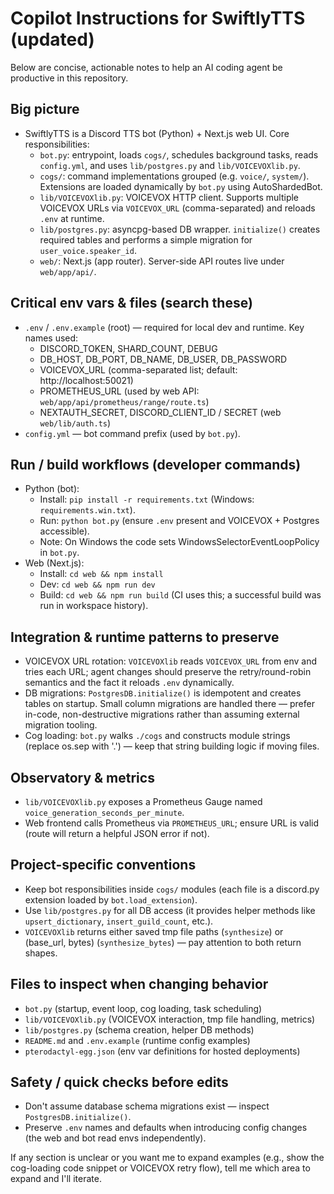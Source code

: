 # Copilot Instructions for SwiftlyTTS (updated)

Below are concise, actionable notes to help an AI coding agent be productive in this repository.

## Big picture
- SwiftlyTTS is a Discord TTS bot (Python) + Next.js web UI. Core responsibilities:
	- `bot.py`: entrypoint, loads `cogs/`, schedules background tasks, reads `config.yml`, and uses `lib/postgres.py` and `lib/VOICEVOXlib.py`.
	- `cogs/`: command implementations grouped (e.g. `voice/`, `system/`). Extensions are loaded dynamically by `bot.py` using AutoShardedBot.
	- `lib/VOICEVOXlib.py`: VOICEVOX HTTP client. Supports multiple VOICEVOX URLs via `VOICEVOX_URL` (comma-separated) and reloads `.env` at runtime.
	- `lib/postgres.py`: asyncpg-based DB wrapper. `initialize()` creates required tables and performs a simple migration for `user_voice.speaker_id`.
	- `web/`: Next.js (app router). Server-side API routes live under `web/app/api/`.

## Critical env vars & files (search these)
- `.env` / `.env.example` (root) — required for local dev and runtime. Key names used:
	- DISCORD_TOKEN, SHARD_COUNT, DEBUG
	- DB_HOST, DB_PORT, DB_NAME, DB_USER, DB_PASSWORD
	- VOICEVOX_URL (comma-separated list; default: http://localhost:50021)
	- PROMETHEUS_URL (used by web API: `web/app/api/prometheus/range/route.ts`)
	- NEXTAUTH_SECRET, DISCORD_CLIENT_ID / SECRET (web `web/lib/auth.ts`)
- `config.yml` — bot command prefix (used by `bot.py`).

## Run / build workflows (developer commands)
- Python (bot):
	- Install: `pip install -r requirements.txt` (Windows: `requirements.win.txt`).
	- Run: `python bot.py` (ensure `.env` present and VOICEVOX + Postgres accessible).
	- Note: On Windows the code sets WindowsSelectorEventLoopPolicy in `bot.py`.
- Web (Next.js):
	- Install: `cd web && npm install`
	- Dev: `cd web && npm run dev`
	- Build: `cd web && npm run build` (CI uses this; a successful build was run in workspace history).

## Integration & runtime patterns to preserve
- VOICEVOX URL rotation: `VOICEVOXlib` reads `VOICEVOX_URL` from env and tries each URL; agent changes should preserve the retry/round-robin semantics and the fact it reloads `.env` dynamically.
- DB migrations: `PostgresDB.initialize()` is idempotent and creates tables on startup. Small column migrations are handled there — prefer in-code, non-destructive migrations rather than assuming external migration tooling.
- Cog loading: `bot.py` walks `./cogs` and constructs module strings (replace os.sep with '.') — keep that string building logic if moving files.

## Observatory & metrics
- `lib/VOICEVOXlib.py` exposes a Prometheus Gauge named `voice_generation_seconds_per_minute`.
- Web frontend calls Prometheus via `PROMETHEUS_URL`; ensure URL is valid (route will return a helpful JSON error if not).

## Project-specific conventions
- Keep bot responsibilities inside `cogs/` modules (each file is a discord.py extension loaded by `bot.load_extension`).
- Use `lib/postgres.py` for all DB access (it provides helper methods like `upsert_dictionary`, `insert_guild_count`, etc.).
- `VOICEVOXlib` returns either saved tmp file paths (`synthesize`) or (base_url, bytes) (`synthesize_bytes`) — pay attention to both return shapes.

## Files to inspect when changing behavior
- `bot.py` (startup, event loop, cog loading, task scheduling)
- `lib/VOICEVOXlib.py` (VOICEVOX interaction, tmp file handling, metrics)
- `lib/postgres.py` (schema creation, helper DB methods)
- `README.md` and `.env.example` (runtime config examples)
- `pterodactyl-egg.json` (env var definitions for hosted deployments)

## Safety / quick checks before edits
- Don't assume database schema migrations exist — inspect `PostgresDB.initialize()`.
- Preserve `.env` names and defaults when introducing config changes (the web and bot read envs independently).

If any section is unclear or you want me to expand examples (e.g., show the cog-loading code snippet or VOICEVOX retry flow), tell me which area to expand and I'll iterate.
